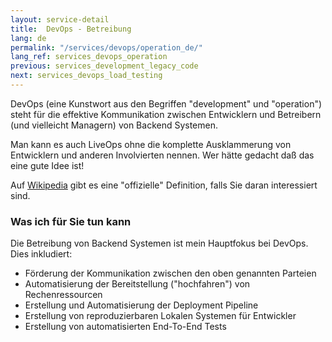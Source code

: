 ```yaml
---
layout: service-detail
title:  DevOps - Betreibung
lang: de
permalink: "/services/devops/operation_de/"
lang_ref: services_devops_operation
previous: services_development_legacy_code
next: services_devops_load_testing
---
```

DevOps (eine Kunstwort aus den Begriffen "development" und "operation") steht für die effektive Kommunikation zwischen Entwicklern und Betreibern (und vielleicht Managern) von Backend Systemen.

Man kann es auch LiveOps ohne die komplette Ausklammerung von Entwicklern und anderen Involvierten nennen. Wer hätte gedacht daß das eine gute Idee ist!

Auf [Wikipedia](https://de.wikipedia.org/wiki/DevOps) gibt es eine "offizielle" Definition, falls Sie daran interessiert sind.

### Was ich für Sie tun kann
Die Betreibung von Backend Systemen ist mein Hauptfokus bei DevOps. Dies inkludiert:
- Förderung der Kommunikation zwischen den oben genannten Parteien
- Automatisierung der Bereitstellung ("hochfahren") von Rechenressourcen
- Erstellung und Automatisierung der Deployment Pipeline
- Erstellung von reproduzierbaren Lokalen Systemen für Entwickler
- Erstellung von automatisierten End-To-End Tests
